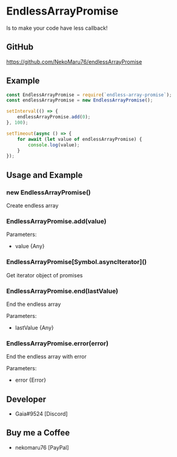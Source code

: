 # EndlessArrayPromise
Is to make your code have less callback!

## GitHub
https://github.com/NekoMaru76/endlessArrayPromise

## Example
```js
const EndlessArrayPromise = require(`endless-array-promise`);
const endlessArrayPromise = new EndlessArrayPromise();

setInterval(() => {
	endlessArrayPromise.add(0);
}, 100);

setTimeout(async () => {
	for await (let value of endlessArrayPromise) {
		console.log(value);
	}
});
```

## Usage and Example

### new EndlessArrayPromise()

Create endless array
	
### EndlessArrayPromise.add(value)

Parameters:
- value {Any}

### EndlessArrayPromise\[Symbol.asyncIterator]()

Get iterator object of promises

### EndlessArrayPromise.end(lastValue)

End the endless array

Parameters:
- lastValue {Any}

### EndlessArrayPromise.error(error)

End the endless array with error

Parameters:
- error {Error}

## Developer
- Gaia#9524 [Discord]

## Buy me a Coffee
- nekomaru76 [PayPal]